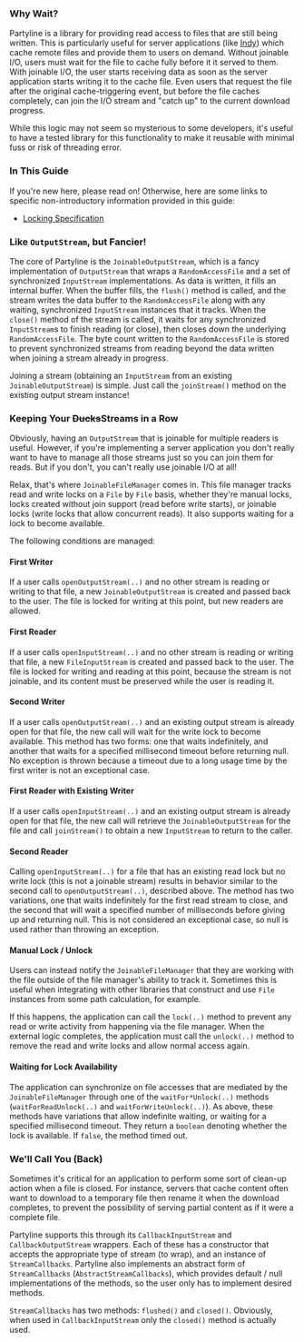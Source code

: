---
---

### Why Wait?

Partyline is a library for providing read access to files that are still being written. This is particularly useful for server applications (like [Indy](/indy/)) which cache remote files and provide them to users on demand. Without joinable I/O, users must wait for the file to cache fully before it it served to them. With joinable I/O, the user starts receiving data as soon as the server application starts writing it to the cache file. Even users that request the file after the original cache-triggering event, but before the file caches completely, can join the I/O stream and \"catch up\" to the current download progress.

While this logic may not seem so mysterious to some developers, it's useful to have a tested library for this functionality to make it reusable with minimal fuss or risk of threading error.

### In This Guide

If you're new here, please read on! Otherwise, here are some links to specific non-introductory information provided in this guide:

* [Locking Specification](locks.html) 


### Like `OutputStream`, but Fancier!

The core of Partyline is the `JoinableOutputStream`, which is a fancy implementation of `OutputStream` that wraps a `RandomAccessFile` and a set of synchronized `InputStream` implementations. As data is written, it fills an internal buffer. When the buffer fills, the `flush()` method is called, and the stream writes the data buffer to the `RandomAccessFile` along with any waiting, synchronized `InputStream` instances that it tracks. When the `close()` method of the stream is called, it waits for any synchronized `InputStream`s to finish reading (or close), then closes down the underlying `RandomAccessFile`. The byte count written to the `RandomAccessFile` is stored to prevent synchronized streams from reading beyond the data written when joining a stream already in progress.

Joining a stream (obtaining an `InputStream` from an existing `JoinableOutputStream`) is simple. Just call the `joinStream()` method on the existing output stream instance!

### Keeping Your ~~Ducks~~Streams in a Row

Obviously, having an `OutputStream` that is joinable for multiple readers is useful. However, if you're implementing a server application you don't really want to have to manage all those streams just so you can join them for reads. But if you don't, you can't really use joinable I/O at all!

Relax, that's where `JoinableFileManager` comes in. This file manager tracks read and write locks on a `File` by `File` basis, whether they're manual locks, locks created without join support (read before write starts), or joinable locks (write locks that allow concurrent reads). It also supports waiting for a lock to become available.

The following conditions are managed:

#### First Writer

If a user calls `openOutputStream(..)` and no other stream is reading or writing to that file, a new `JoinableOutputStream` is created and passed back to the user. The file is locked for writing at this point, but new readers are allowed.

#### First Reader

If a user calls `openInputStream(..)` and no other stream is reading or writing that file, a new `FileInputStream` is created and passed back to the user. The file is locked for writing and reading at this point, because the stream is not joinable, and its content must be preserved while the user is reading it.

#### Second Writer

If a user calls `openOutputStream(..)` and an existing output stream is already open for that file, the new call will wait for the write lock to become available. This method has two forms: one that waits indefinitely, and another that waits for a specified millisecond timeout before returning null. No exception is thrown because a timeout due to a long usage time by the first writer is not an exceptional case.

#### First Reader with Existing Writer

If a user calls `openInputStream(..)` and an existing output stream is already open for that file, the new call will retrieve the `JoinableOutputStream` for the file and call `joinStream()` to obtain a new `InputStream` to return to the caller.

#### Second Reader

Calling 
`openInputStream(..)` for a file that has an existing read lock but no write lock (this is not a joinable stream) results in behavior similar to the second call to `openOutputStream(..)`, described above. The method has two variations, one that waits indefinitely for the first read stream to close, and the second that will wait a specified number of milliseconds before giving up and returning null. This is not considered an exceptional case, so null is used rather than throwing an exception.

#### Manual Lock / Unlock

Users can instead notify the `JoinableFileManager` that they are working with the file outside of the file manager's ability to track it. Sometimes this is useful when integrating with other libraries that construct and use `File` instances from some path calculation, for example.

If this happens, the application can call the `lock(..)` method to prevent any read or write activity from happening via the file manager. When the external logic completes, the application must call the `unlock(..)` method to remove the read and write locks and allow normal access again.

#### Waiting for Lock Availability

The application can synchronize on file accesses that are mediated by the `JoinableFileManager` through one of the `waitFor*Unlock(..)` methods (`waitForReadUnlock(..)` and `waitForWriteUnlock(..)`). As above, these methods have variations that allow indefinite waiting, or waiting for a specified millisecond timeout. They return a `boolean` denoting whether the lock is available. If `false`, the method timed out.

### We'll Call You (Back)

Sometimes it's critical for an application to perform some sort of clean-up action when a file is closed. For instance, servers that cache content often want to download to a temporary file then rename it when the download completes, to prevent the possibility of serving partial content as if it were a complete file. 

Partyline supports this through its `CallbackInputStream` and `CallbackOutputStream` wrappers. Each of these has a constructor that accepts the appropriate type of stream (to wrap), and an instance of `StreamCallbacks`. Partyline also implements an abstract form of `StreamCallbacks` (`AbstractStreamCallbacks`), which provides default / null implementations of the methods, so the user only has to implement desired methods.

`StreamCallbacks` has two methods: `flushed()` and `closed()`. Obviously, when used in `CallbackInputStream` only the `closed()` method is actually used.